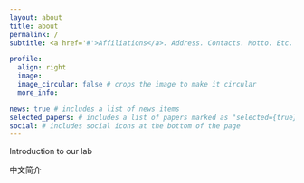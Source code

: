```yaml
---
layout: about
title: about
permalink: /
subtitle: <a href='#'>Affiliations</a>. Address. Contacts. Motto. Etc.

profile:
  align: right
  image: 
  image_circular: false # crops the image to make it circular
  more_info: 

news: true # includes a list of news items
selected_papers: # includes a list of papers marked as "selected={true}"
social: # includes social icons at the bottom of the page
---
```


Introduction to our lab

中文简介
